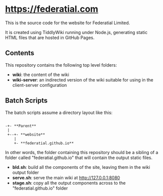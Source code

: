 # https://federatial.com

This is the source code for the website for Federatial Limited.

It is created using TiddlyWiki running under Node.js, generating static HTML files that are hosted in GitHub Pages.

## Contents

This repository contains the following top level folders:

* **wiki**: the content of the wiki
* **wiki-server**: an indirected version of the wiki suitable for using in the client-server configuration

## Batch Scripts

The batch scripts assume a directory layout like this:

```

-+- **Parent**
 |
 +--+- **website**
    |
    +- **federatial.github.io**
```

In other words, the folder containing this repository should be a sibling of a folder called "federatial.github.io" that will contain the output static files.

* **bld.sh**: build all the components of the site, leaving them in the wiki output folder
* **serve.sh**: serve the main wiki at http://127.0.0.1:8080
* **stage.sh**: copy all the output components across to the "federatial.github.io" folder
